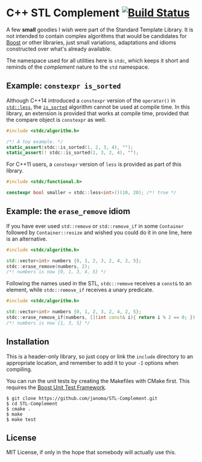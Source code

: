 # C++ STL Complement [![Build Status](https://travis-ci.org/janoma/STL-Complement.svg?branch=master)](https://travis-ci.org/janoma/STL-Complement)
A few **small** goodies I wish were part of the Standard Template Library. It is not
intended to contain complex algorithms that would be candidates for
[Boost](http://www.boost.org/) or other libraries, just small variations, adaptations
and idioms constructed over what's already available.

The namespace used for all utilities here is `stdc`, which keeps it short and
reminds of the _complement_ nature to the `std` namespace.

## Example: `constexpr is_sorted`
Although C++14 introduced a `constexpr` version of the `operator()` in
[`std::less`](http://en.cppreference.com/w/cpp/utility/functional/less), the
[`is_sorted`](http://en.cppreference.com/w/cpp/algorithm/is_sorted) algorithm
cannot be used at compile time. In this library, an extension is provided that
works at compile time, provided that the compare object is `constexpr` as well.

```cpp
#include <stdc/algorithm.h>

/*! A toy example. */
static_assert(stdc::is_sorted(1, 2, 3, 4), "");
static_assert(! stdc::is_sorted(1, 3, 2, 4), "");
```

For C++11 users, a `constexpr` version of `less` is provided as part of this
library.

```cpp
#include <stdc/functional.h>

constexpr bool smaller = stdc::less<int>()(10, 20); /*! true */
```

## Example: the `erase_remove` idiom
If you have ever used `std::remove` or `std::remove_if` in some `Container`
followed by `Container::resize` and wished you could do it in one line, here
is an alternative.

```cpp
#include <stdc/algorithm.h>

std::vector<int> numbers {0, 1, 2, 3, 2, 4, 2, 5};
stdc::erase_remove(numbers, 2);
/*! numbers is now {0, 1, 3, 4, 5} */
```

Following the names used in the STL, `stdc::remove` receives a `const&` to
an element, while `stdc::remove_if` receives a unary predicate.

```cpp
#include <stdc/algorithm.h>

std::vector<int> numbers {0, 1, 2, 3, 2, 4, 2, 5};
stdc::erase_remove_if(numbers, [](int const& i){ return i % 2 == 0; });
/*! numbers is now {1, 3, 5} */
```

## Installation
This is a header-only library, so just copy or link the `include` directory to
an appropriate location, and remember to add it to your `-I` options when
compiling.

You can run the unit tests by creating the Makefiles with CMake first. This
requires the [Boost Unit Test Framework](http://www.boost.org/doc/libs/1_56_0/libs/test/doc/html/utf.html).

```
$ git clone https://github.com/janoma/STL-Complement.git
$ cd STL-Complement
$ cmake .
$ make
$ make test
```

## License
MIT License, if only in the hope that somebody will actually use this.

[//]: # ( vim: set nofoldenable: )
